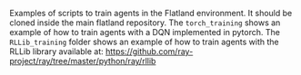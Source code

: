 Examples of scripts to train agents in the Flatland environment.
It should be cloned inside the main flatland repository.
The `torch_training` shows an example of how to train agents with a DQN implemented in pytorch.
The `RLLib_training` folder shows an example of how to train agents with the RLLib library available at: 
<https://github.com/ray-project/ray/tree/master/python/ray/rllib>

